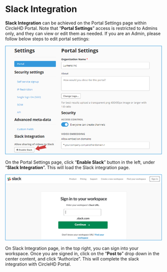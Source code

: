 # Slack Integration

**Slack Integration** can be achieved on the Portal Settings page within CircleHD Portal. Note that “**Portal Settings**” access is restricted to Admins only, and they can view or edit them as needed. If you are an Admin, please follow below steps to edit portal settings:

![](../../.gitbook/assets/help_mngmt_settings11.png)

On the Portal Settings page, click “**Enable Slack**” button in the left, under “**Slack Integration**”. This will load the Slack integration page.

![](../../.gitbook/assets/help_mngmt_settings12.png)

On Slack Integration page, in the top right, you can sign into your workspace. Once you are signed in, click on the “**Post to**” drop down in the center content, and click “Authorize”. This will complete the slack integration with CircleHD Portal.

